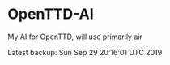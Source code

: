 # OpenTTD-AI
My AI for OpenTTD, will use primarily air

Latest backup: Sun Sep 29 20:16:01 UTC 2019
